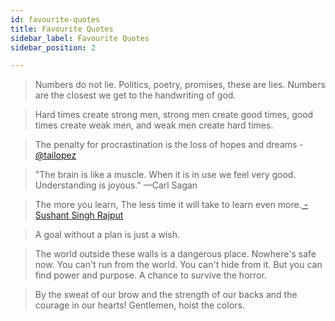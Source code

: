 ```yaml
---
id: favourite-quotes
title: Favourite Quotes
sidebar_label: Favourite Quotes
sidebar_position: 2

---
```

> Numbers do not lie. Politics, poetry, promises, these are lies. Numbers are the closest we get to the handwriting of god.

> Hard times create strong men, strong men create good times, good times create weak men, and weak men create hard times.

> The penalty for procrastination is the loss of hopes and dreams -[@tailopez](https://twitter.com/tailopez)

> "The brain is like a muscle. When it is in use we feel very good. Understanding is joyous." —Carl Sagan

> The more you learn, The less time it will take to learn even more.[ - Sushant Singh Rajput](https://twitter.com/hashtag/SushantSinghRajput?src=hashtag_click)

> A goal without a plan is just a wish.

> The world outside these walls is a dangerous place. Nowhere's safe now. You can't run from the world. You can't hide from it. But you can find power and purpose. A chance to survive the horror.

> By the sweat of our brow and the strength of our backs and the courage in our hearts! Gentlemen, hoist the colors.
